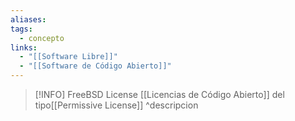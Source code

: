 ```yaml
---
aliases: 
tags:
  - concepto
links:
  - "[[Software Libre]]"
  - "[[Software de Código Abierto]]"
---
```

>[!INFO] FreeBSD License
>[[Licencias de Código Abierto]] del tipo[[Permissive License]]
^descripcion

